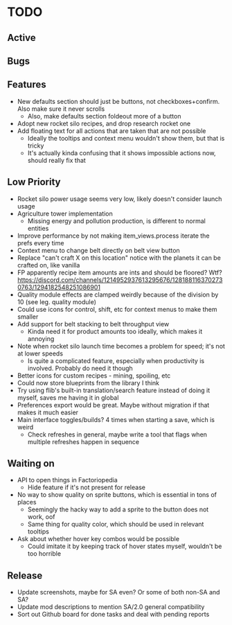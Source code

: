 # TODO

## Active


## Bugs


## Features

- New defaults section should just be buttons, not checkboxes+confirm. Also make sure it never scrolls
  - Also, make defaults section foldeout more of a button
- Adopt new rocket silo recipes, and drop research rocket one
- Add floating text for all actions that are taken that are not possible
  - Ideally the tooltips and context menu wouldn't show them, but that is tricky
  - It's actually kinda confusing that it shows impossible actions now, should really fix that

## Low Priority

- Rocket silo power usage seems very low, likely doesn't consider launch usage
- Agriculture tower implementation
  - Missing energy and pollution production, is different to normal entities
- Improve performance by not making item_views.process iterate the prefs every time
- Context menu to change belt directly on belt view button
- Replace "can't craft X on this location" notice with the planets it can be crafted on, like vanilla
- FP apparently recipe item amounts are ints and should be floored? Wtf?
  https://discord.com/channels/1214952937613295676/1281881163702730763/1294182548251086901
- Quality module effects are clamped weirdly because of the division by 10 (see leg. quality module)
- Could use icons for control, shift, etc for context menus to make them smaller
- Add support for belt stacking to belt throughput view
  - Kinda need it for product amounts too ideally, which makes it annoying
- Note when rocket silo launch time becomes a problem for speed; it's not at lower speeds
  - Is quite a complicated feature, especially when productivity is involved. Probably do need it though
- Better icons for custom recipes - mining, spoiling, etc
- Could now store blueprints from the library I think
- Try using flib's built-in translation/search feature instead of doing it myself, saves me having it in global
- Preferences export would be great. Maybe without migration if that makes it much easier
- Main interface toggles/builds? 4 times when starting a save, which is weird
  - Check refreshes in general, maybe write a tool that flags when multiple refreshes happen in sequence

## Waiting on

- API to open things in Factoriopedia
  - Hide feature if it's not present for release
- No way to show quality on sprite buttons, which is essential in tons of places
  - Seemingly the hacky way to add a sprite to the button does not work, oof
  - Same thing for quality color, which should be used in relevant tooltips
- Ask about whether hover key combos would be possible
  - Could imitate it by keeping track of hover states myself, wouldn't be too horrible

## Release

- Update screenshots, maybe for SA even? Or some of both non-SA and SA?
- Update mod descriptions to mention SA/2.0 general compatibility
- Sort out Github board for done tasks and deal with pending reports
